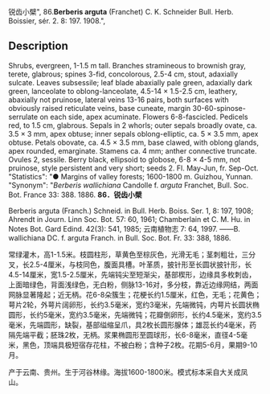 锐齿小檗",
86.**Berberis arguta** (Franchet) C. K. Schneider Bull. Herb. Boissier, sér. 2. 8: 197. 1908.",

## Description
Shrubs, evergreen, 1-1.5 m tall. Branches stramineous to brownish gray, terete, glabrous; spines 3-fid, concolorous, 2.5-4 cm, stout, adaxially sulcate. Leaves subsessile; leaf blade abaxially pale green, adaxially dark green, lanceolate to oblong-lanceolate, 4.5-14 × 1.5-2.5 cm, leathery, abaxially not pruinose, lateral veins 13-16 pairs, both surfaces with obviously raised reticulate veins, base cuneate, margin 30-60-spinose-serrulate on each side, apex acuminate. Flowers 6-8-fascicled. Pedicels red, to 1.5 cm, glabrous. Sepals in 2 whorls; outer sepals broadly ovate, ca. 3.5 × 3 mm, apex obtuse; inner sepals oblong-elliptic, ca. 5 × 3.5 mm, apex obtuse. Petals obovate, ca. 4.5 × 3.5 mm, base clawed, with oblong glands, apex rounded, emarginate. Stamens ca. 4 mm; anther connective truncate. Ovules 2, sessile. Berry black, ellipsoid to globose, 6-8 × 4-5 mm, not pruinose, style persistent and very short; seeds 2. Fl. May-Jun, fr. Sep-Oct.
  "Statistics": "● Margins of valley forests; 1600-1800 m. Guizhou, Yunnan.
  "Synonym": "*Berberis wallichiana* Candolle f. *arguta* Franchet, Bull. Soc. Bot. France 33: 388. 1886.
**86．锐齿小檗**

Berberis arguta (Franch.) Schneid. in Bull. Herb. Boiss. Ser. 1, 8: 197, 1908; Ahrendt in Journ. Linn Soc. Bot. 57: 60, 1961; Chamberlain et C. M. Hu. in Notes Bot. Gard Edind. 42(3): 541, 1985; 云南植物志 7: 64, 1997. ——B. wallichiana DC. f. arguta Franch. in Bull. Soc. Bot. Fr. 33: 388, 1886.

常绿灌木，高1-1.5米。枝圆柱形，草黄色至棕灰色，光滑无毛；茎刺粗壮，三分叉，长2.5-4厘米，与枝同色，腹面具槽。叶革质，披针形至长圆状披针形，长4.5-14厘米，宽1.5-2.5厘米，先端钝尖至短渐尖，基部楔形，边缘具多枚刺齿，上面暗绿色，背面浅绿色，无白粉，侧脉13-16对，多分枝，靠近边缘网结，两面网脉显著隆起；近无柄。花6-8朵簇生；花梗长约1.5厘米，红色，无毛；花黄色；萼片2轮，外萼片阔卵形，长约3.5毫米，宽约3毫米，先端微钝，内萼片长圆状椭圆形，长约5毫米，宽约3.5毫米，先端微钝；花瓣倒卵形，长约4.5毫米，宽约3.5毫米，先端圆形，缺裂，基部缢缩呈爪，具2枚长圆形腺体；雄蕊长约4毫米，药隔先端平截；胚珠2枚，无柄。浆果椭圆形至圆球形，长6-8毫米，直径4-5毫米，黑色，顶端具极短宿存花柱，不被白粉；含种子2枚。花期5-6月，果期9-10月。

产于云南、贵州。生于河谷林缘。海拔1600-1800米。模式标本采自大关成凤山。
